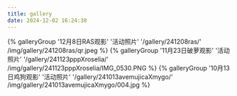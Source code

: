 ```yaml
---
title: gallery
date: 2024-12-02 16:24:38
---
```

<div class="gallery-group-main">

[//]: # ({% galleryGroup '3月22日BangdreamOnly' '活动照片' '/gallery/250322bangdreamonly/' /img/gallery/250322bangdreamonly/title_photo.png %})
{% galleryGroup '12月8日RAS观影' '活动照片' '/gallery/241208ras/' /img/gallery/241208ras/qr.jpeg %}
{% galleryGroup '11月23日破萝观影' '活动照片' '/gallery/241123pppXroselia/' /img/gallery/241123pppXroselia/IMG_0530.PNG %}
{% galleryGroup '10月13日鸡狗观影' '活动照片' '/gallery/241013avemujicaXmygo/' /img/gallery/241013avemujicaXmygo/004.jpg %}
</div>
